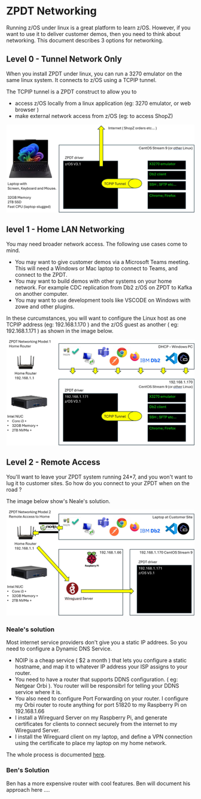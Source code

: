 # ZPDT Networking

Running z/OS under linux is a great platform to learn z/OS.
However, if you want to use it to deliver customer demos, then you need to think about networking.
This document describes 3 options for networking.

## Level 0 - Tunnel Network Only

When you install ZPDT under linux, you can run a 3270 emulator on the same linux system. It connects to z/OS using a TCPIP tunnel.

The TCPIP tunnel is a ZPDT construct to allow you to 
* access z/OS locally from a linux application (eg: 3270 emulator, or web browser )
* make external network access from z/OS (eg: to access ShopZ)

![network_l0](/sessions/images/network_l0.JPG)


## level 1 - Home LAN Networking

You may need broader network access. The following use cases come to mind.
* You may want to give customer demos via a Microsoft Teams meeting. This will need a Windows or Mac laptop to connect to Teams, and connect to the ZPDT.
* You may want to build demos with other systems on your home network. For example CDC replication from Db2 z/OS on ZPDT to Kafka on another computer.
* You may want to use development tools like VSCODE on Windows with zowe and other plugins.

In these curcumstances, you will want to configure the Linux host as one TCPIP address (eg: 192.168.1.170 ) and the z/OS guest as another ( eg: 192.168.1.171 ) as shown in the image below.

![network_l1](/sessions/images/network_l1.JPG)

## Level 2 - Remote Access

You'll want to leave your ZPDT system running 24*7, and you won't want to lug it to customer sites.  So how do you connect to your ZPDT when on the road ?

The image below show's Neale's solution.

![network_l2](/sessions/images/network_l2.JPG)

### Neale's solution
Most internet service providers don't give you a static IP addrees. So you need to configure a Dynamic DNS Service.
* NOIP is a cheap service ( $2 a month ) that lets you configure a static hostname, and map it to whatever IP address your ISP assigns to your router.
* You need to have a router that supports DDNS configuration. ( eg: Netgear Orbi ). You router will be responsibrl for telling your DDNS service where it is.
* You also need to configure Port Forwarding on your router. I configure my Orbi router to route anything for port 51820 to my Raspberry Pi on 192.168.1.66
* I install a Wireguard Server on my Raspberry Pi, and generate certificates for clients to connect securely from the internet to my Wireguard Server.
* I install the Wireguard client on my laptop, and define a VPN connection using the certificate to place my laptop on my home network.

The whole process is documented [here](https://pimylifeup.com/raspberry-pi-wireguard/).


### Ben's Solution
Ben has a more expensive router with cool features. Ben will document his approach here ....
